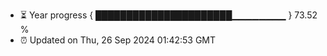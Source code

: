 - ⏳ Year progress { ██████████████████████▁▁▁▁▁▁▁▁ } 73.52 %
- ⏰ Updated on Thu, 26 Sep 2024 01:42:53 GMT

